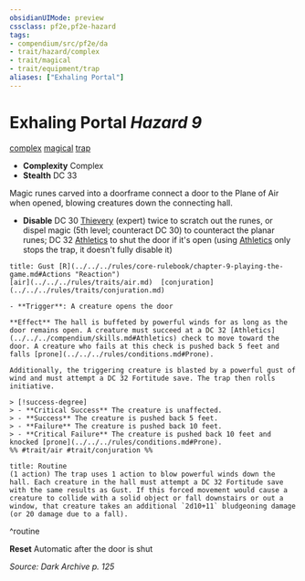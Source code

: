 ```yaml
---
obsidianUIMode: preview
cssclass: pf2e,pf2e-hazard
tags:
- compendium/src/pf2e/da
- trait/hazard/complex
- trait/magical
- trait/equipment/trap
aliases: ["Exhaling Portal"]
---
```

# Exhaling Portal *Hazard 9*  
[complex](complex.md)  [magical](magical.md)  [trap](trap.md)  

- **Complexity** Complex
- **Stealth** DC 33  

Magic runes carved into a doorframe connect a door to the Plane of Air when opened, blowing creatures down the connecting hall.

- **Disable** DC 30 [Thievery](../../skills.md#Thievery) (expert) twice to scratch out the runes, or dispel magic (5th level; counteract DC 30) to counteract the planar runes; DC 32 [Athletics](../../skills.md#Athletics) to shut the door if it's open (using [Athletics](../../skills.md#Athletics) only stops the trap, it doesn't fully disable it)  
     
```ad-embed-ability
title: Gust [R](../../../rules/core-rulebook/chapter-9-playing-the-game.md#Actions "Reaction")
[air](../../../rules/traits/air.md)  [conjuration](../../../rules/traits/conjuration.md)  

- **Trigger**: A creature opens the door

**Effect** The hall is buffeted by powerful winds for as long as the door remains open. A creature must succeed at a DC 32 [Athletics](../../../compendium/skills.md#Athletics) check to move toward the door. A creature who fails at this check is pushed back 5 feet and falls [prone](../../../rules/conditions.md#Prone).

Additionally, the triggering creature is blasted by a powerful gust of wind and must attempt a DC 32 Fortitude save. The trap then rolls initiative.

> [!success-degree] 
> - **Critical Success** The creature is unaffected.
> - **Success** The creature is pushed back 5 feet.
> - **Failure** The creature is pushed back 10 feet.
> - **Critical Failure** The creature is pushed back 10 feet and knocked [prone](../../../rules/conditions.md#Prone).  
%% #trait/air #trait/conjuration %%
```

```ad-pf2-summary
title: Routine
(1 action) The trap uses 1 action to blow powerful winds down the hall. Each creature in the hall must attempt a DC 32 Fortitude save with the same results as Gust. If this forced movement would cause a creature to collide with a solid object or fall downstairs or out a window, that creature takes an additional `2d10+11` bludgeoning damage (or 20 damage due to a fall).
```
^routine

**Reset** Automatic after the door is shut  

*Source: Dark Archive p. 125*
